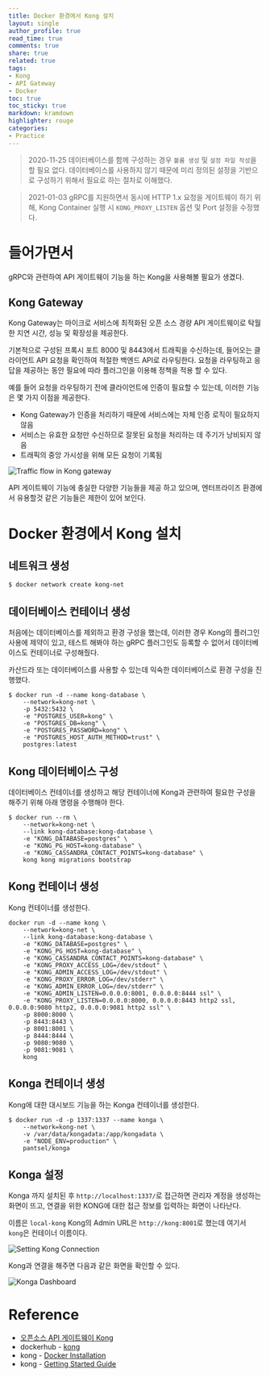 ```yaml
---
title: Docker 환경에서 Kong 설치
layout: single
author_profile: true
read_time: true
comments: true
share: true
related: true
tags:
- Kong
- API Gateway
- Docker
toc: true
toc_sticky: true
markdown: kramdown
highlighter: rouge
categories:
- Practice
---
```


> 2020-11-25 데이터베이스를 함께 구성하는 경우 `볼륨 생성` 및 `설정 파일 작성`을 할 필요 없다. 데이터베이스를 사용하지 않기 때문에 미리 정의된 설정을 기반으로 구성하기 위해서 필요로 하는 절차로 이해했다.

> 2021-01-03 gRPC를 지원하면서 동시에 HTTP 1.x 요청을 게이트웨이 하기 위해, Kong Container 실행 시 `KONG_PROXY_LISTEN` 옵션 및 Port 설정을 수정했다.

# 들어가면서
gRPC와 관련하여 API 게이트웨이 기능을 하는 Kong을 사용해볼 필요가 생겼다.

## Kong Gateway
Kong Gateway는 마이크로 서비스에 최적화된 오픈 소스 경량 API 게이트웨이로 탁월한 지연 시간, 성능 및 확장성을 제공한다.

기본적으로 구성된 프록시 포트 8000 및 8443에서 트래픽을 수신하는데, 들어오는 클라이언트 API 요청을 확인하여 적절한 백엔드 API로 라우팅한다. 요청을 라우팅하고 응답을 제공하는 동안 필요에 따라 플러그인을 이용해 정책을 적용 할 수 있다.

예를 들어 요청을 라우팅하기 전에 클라이언트에 인증이 필요할 수 있는데, 이러한 기능은 몇 가지 이점을 제공한다. 
* Kong Gateway가 인증을 처리하기 때문에 서비스에는 자체 인증 로직이 필요하지 않음
* 서비스는 유효한 요청만 수신하므로 잘못된 요청을 처리하는 데 주기가 낭비되지 않음
* 트래픽의 중앙 가시성을 위해 모든 요청이 기록됨

![Traffic flow in Kong gateway](https://docs.konghq.com/assets/images/docs/getting-started-guide/gateway-traffic.png)

API 게이트웨이 기능에 충실한 다양한 기능들을 제공 하고 있으며, 엔터프라이즈 환경에서 유용할것 같은 기능들은 제한이 있어 보인다.

# Docker 환경에서 Kong 설치

## 네트워크 생성
```shell
$ docker network create kong-net
```

## 데이터베이스 컨테이너 생성
처음에는 데이터베이스를 제외하고 환경 구성을 했는데, 이러한 경우 Kong의 플러그인 사용에 제약이 있고, 테스트 해봐야 하는 gRPC 플러그인도 등록할 수 없어서 데이터베이스도 컨테이너로 구성해줬다. 

카산드라 또는 데이터베이스를 사용할 수 있는데 익숙한 데이터베이스로 환경 구성을 진행했다.

```shell
$ docker run -d --name kong-database \
    --network=kong-net \
    -p 5432:5432 \
    -e "POSTGRES_USER=kong" \
    -e "POSTGRES_DB=kong" \
    -e "POSTGRES_PASSWORD=kong" \
    -e "POSTGRES_HOST_AUTH_METHOD=trust" \
    postgres:latest
```

## Kong 데이터베이스 구성
데이터베이스 컨테이너를 생성하고 해당 컨테이너에 Kong과 관련하여 필요한 구성을 해주기 위해 아래 명령을 수행해야 한다.

```shell
$ docker run --rm \
    --network=kong-net \
    --link kong-database:kong-database \
    -e "KONG_DATABASE=postgres" \
    -e "KONG_PG_HOST=kong-database" \
    -e "KONG_CASSANDRA_CONTACT_POINTS=kong-database" \
    kong kong migrations bootstrap
```

## Kong 컨테이너 생성
Kong 컨테이너를 생성한다.

```shell
docker run -d --name kong \
    --network=kong-net \
    --link kong-database:kong-database \
    -e "KONG_DATABASE=postgres" \
    -e "KONG_PG_HOST=kong-database" \
    -e "KONG_CASSANDRA_CONTACT_POINTS=kong-database" \
    -e "KONG_PROXY_ACCESS_LOG=/dev/stdout" \
    -e "KONG_ADMIN_ACCESS_LOG=/dev/stdout" \
    -e "KONG_PROXY_ERROR_LOG=/dev/stderr" \
    -e "KONG_ADMIN_ERROR_LOG=/dev/stderr" \
    -e "KONG_ADMIN_LISTEN=0.0.0.0:8001, 0.0.0.0:8444 ssl" \
    -e "KONG_PROXY_LISTEN=0.0.0.0:8000, 0.0.0.0:8443 http2 ssl, 0.0.0.0:9080 http2, 0.0.0.0:9081 http2 ssl" \
    -p 8000:8000 \
    -p 8443:8443 \
    -p 8001:8001 \
    -p 8444:8444 \
    -p 9080:9080 \
    -p 9081:9081 \
    kong
```

## Konga 컨테이너 생성
Kong에 대한 대시보드 기능을 하는 Konga 컨테이너를 생성한다. 

```shell
$ docker run -d -p 1337:1337 --name konga \
    --network=kong-net \
    -v /var/data/kongadata:/app/kongadata \
    -e "NODE_ENV=production" \
    pantsel/konga
```

## Konga 설정
Konga 까지 설치된 후 `http://localhost:1337/`로 접근하면 관리자 계정을 생성하는 화면이 뜨고, 연결을 위한 KONG에 대한 접근 정보를 입력하는 화면이 나타난다. 

이름은 `local-kong` Kong의 Admin URL은 `http://kong:8001`로 했는데 여기서 `kong`은 컨테이너 이름이다. 

![Setting Kong Connection](https://user-images.githubusercontent.com/6668548/100094839-f7142300-2e9c-11eb-950d-7095b966a87e.png)

Kong과 연결을 해주면 다음과 같은 화면을 확인할 수 있다.

![Konga Dashboard](https://user-images.githubusercontent.com/6668548/100094868-01ceb800-2e9d-11eb-9323-8f1fa2a2b5f5.png)

# Reference
* [오픈소스 API 게이트웨이 Kong](https://bcho.tistory.com/1361)
* dockerhub - [kong](https://hub.docker.com/_/kong)
* kong - [Docker Installation](https://docs.konghq.com/install/docker/?_ga=2.130503753.753085870.1606287461-171006562.1606287461)
* kong - [Getting Started Guide](https://docs.konghq.com/getting-started-guide/2.2.x/overview/)
